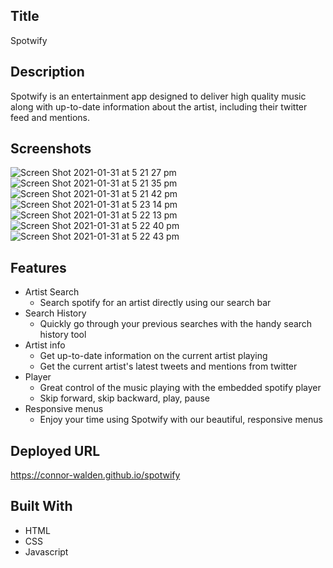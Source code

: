 ## Title
Spotwify

## Description
Spotwify is an entertainment app designed to deliver high quality music along with up-to-date information about the artist, including their twitter feed and mentions. 

## Screenshots
![Screen Shot 2021-01-31 at 5 21 27 pm](https://user-images.githubusercontent.com/20080981/106376901-26896380-63e9-11eb-99d8-9b10004c64da.png)
![Screen Shot 2021-01-31 at 5 21 35 pm](https://user-images.githubusercontent.com/20080981/106376908-2b4e1780-63e9-11eb-8830-c2ec39ab34cb.png)
![Screen Shot 2021-01-31 at 5 21 42 pm](https://user-images.githubusercontent.com/20080981/106376912-2ee19e80-63e9-11eb-91e7-38e96ce6096d.png)
![Screen Shot 2021-01-31 at 5 23 14 pm](https://user-images.githubusercontent.com/20080981/106376918-330dbc00-63e9-11eb-83c1-e7a821edb94c.png)
![Screen Shot 2021-01-31 at 5 22 13 pm](https://user-images.githubusercontent.com/20080981/106376923-37d27000-63e9-11eb-969b-399807d18b62.png)
![Screen Shot 2021-01-31 at 5 22 40 pm](https://user-images.githubusercontent.com/20080981/106376926-3c972400-63e9-11eb-9ad8-3dc618a9d14b.png)
![Screen Shot 2021-01-31 at 5 22 43 pm](https://user-images.githubusercontent.com/20080981/106376927-3ef97e00-63e9-11eb-9c4a-c83a1f7ccd5e.png)

## Features 
- Artist Search
  - Search spotify for an artist directly using our search bar
- Search History
  - Quickly go through your previous searches with the handy search history tool
- Artist info
  - Get up-to-date information on the current artist playing
  - Get the current artist's latest tweets and mentions from twitter
- Player
  - Great control of the music playing with the embedded spotify player
  - Skip forward, skip backward, play, pause
- Responsive menus
  - Enjoy your time using Spotwify with our beautiful, responsive menus

## Deployed URL
https://connor-walden.github.io/spotwify

## Built With
- HTML
- CSS
- Javascript
